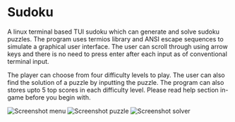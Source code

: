 # Sudoku

A linux terminal based TUI sudoku which can generate and solve sudoku puzzles.
The program uses termios library and ANSI escape sequences to simulate a graphical user interface.
The user can scroll through using arrow keys and there is no need to press enter after each input as of conventional terminal input.

The player can choose from four difficulty levels to play. The user can also find the solution of a puzzle by inputting the puzzle. The program can also stores upto 5 top scores in each difficulty level. Please read help section in-game before you begin with.

![Screenshot menu](https://github.com/mislah/sudoku/assets/76743829/b5f02377-b6cb-4bf0-a03c-28b4c4579c08)
![Screenshot puzzle](https://github.com/mislah/sudoku/assets/76743829/952690c8-f467-4c83-bb73-4be193fdc408)
![Screenshot solver](https://github.com/mislah/sudoku/assets/76743829/3df409c8-6046-45af-8adf-34267f104688)

